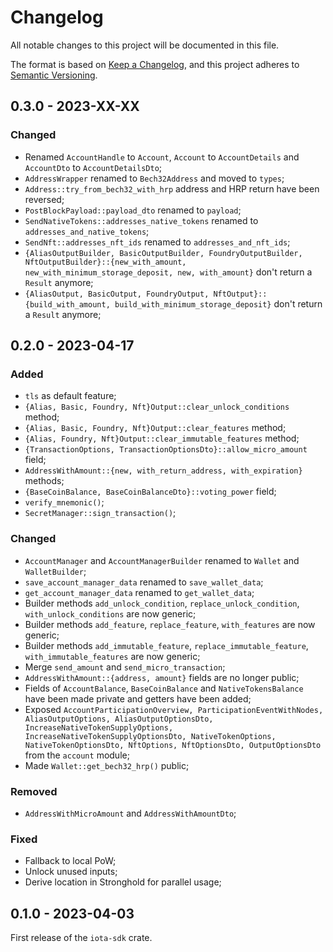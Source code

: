 # Changelog

All notable changes to this project will be documented in this file.

The format is based on [Keep a Changelog](https://keepachangelog.com/en/1.0.0/),
and this project adheres to [Semantic Versioning](https://semver.org/spec/v2.0.0.html).

<!-- ## Unreleased - YYYY-MM-DD

### Added

### Changed

### Deprecated

### Removed

### Fixed

### Security -->

## 0.3.0 - 2023-XX-XX

### Changed

- Renamed `AccountHandle` to `Account`, `Account` to `AccountDetails` and `AccountDto` to `AccountDetailsDto`;
- `AddressWrapper` renamed to `Bech32Address` and moved to `types`;
- `Address::try_from_bech32_with_hrp` address and HRP return have been reversed;
- `PostBlockPayload::payload_dto` renamed to `payload`;
- `SendNativeTokens::addresses_native_tokens` renamed to `addresses_and_native_tokens`;
- `SendNft::addresses_nft_ids` renamed to `addresses_and_nft_ids`;
- `{AliasOutputBuilder, BasicOutputBuilder, FoundryOutputBuilder, NftOutputBuilder}::{new_with_amount, new_with_minimum_storage_deposit, new, with_amount}` don't return a `Result` anymore;
- `{AliasOutput, BasicOutput, FoundryOutput, NftOutput}::{build_with_amount, build_with_minimum_storage_deposit}` don't return a `Result` anymore;

## 0.2.0 - 2023-04-17

### Added

- `tls` as default feature;
- `{Alias, Basic, Foundry, Nft}Output::clear_unlock_conditions` method;
- `{Alias, Basic, Foundry, Nft}Output::clear_features` method;
- `{Alias, Foundry, Nft}Output::clear_immutable_features` method;
- `{TransactionOptions, TransactionOptionsDto}::allow_micro_amount` field;
- `AddressWithAmount::{new, with_return_address, with_expiration}` methods;
- `{BaseCoinBalance, BaseCoinBalanceDto}::voting_power` field;
- `verify_mnemonic()`;
- `SecretManager::sign_transaction()`;

### Changed

- `AccountManager` and `AccountManagerBuilder` renamed to `Wallet` and `WalletBuilder`;
- `save_account_manager_data` renamed to `save_wallet_data`;
- `get_account_manager_data` renamed to `get_wallet_data`;
- Builder methods `add_unlock_condition`, `replace_unlock_condition`, `with_unlock_conditions` are now generic;
- Builder methods `add_feature`, `replace_feature`, `with_features` are now generic;
- Builder methods `add_immutable_feature`, `replace_immutable_feature`, `with_immutable_features` are now generic;
- Merge `send_amount` and `send_micro_transaction`;
- `AddressWithAmount::{address, amount}` fields are no longer public;
- Fields of `AccountBalance`, `BaseCoinBalance` and `NativeTokensBalance` have been made private and getters have been added;
- Exposed `AccountParticipationOverview, ParticipationEventWithNodes, AliasOutputOptions, AliasOutputOptionsDto, IncreaseNativeTokenSupplyOptions, IncreaseNativeTokenSupplyOptionsDto, NativeTokenOptions, NativeTokenOptionsDto, NftOptions, NftOptionsDto, OutputOptionsDto` from the `account` module;
- Made `Wallet::get_bech32_hrp()` public;

### Removed

- `AddressWithMicroAmount` and `AddressWithAmountDto`;

### Fixed

- Fallback to local PoW;
- Unlock unused inputs;
- Derive location in Stronghold for parallel usage;

## 0.1.0 - 2023-04-03

First release of the `iota-sdk` crate.
